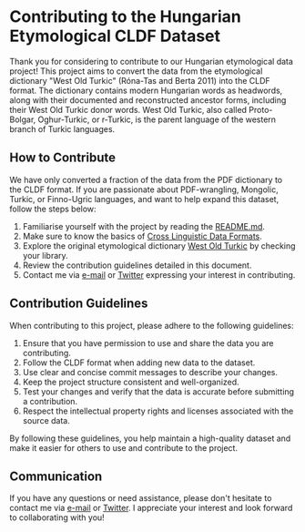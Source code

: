 # Contributing to the Hungarian Etymological CLDF Dataset

Thank you for considering to contribute to our Hungarian etymological data project! This project aims to convert the data from the etymological dictionary "West Old Turkic" (Róna-Tas and Berta 2011) into the CLDF format. The dictionary contains modern Hungarian words as headwords, along with their documented and reconstructed ancestor forms, including their West Old Turkic donor words. West Old Turkic, also called Proto-Bolgar, Oghur-Turkic, or r-Turkic, is the parent language of the western branch of Turkic languages.

## How to Contribute

We have only converted a fraction of the data from the PDF dictionary to the CLDF format. If you are passionate about PDF-wrangling, Mongolic, Turkic, or Finno-Ugric languages, and want to help expand this dataset, follow the steps below:

1. Familiarise yourself with the project by reading the [README.md](https://github.com/martino-vic/ronataswestoldturkic/blob/main/README.md).
2. Make sure to know the basics of [Cross Linguistic Data Formats](https://cldf.clld.org/).
3. Explore the original etymological dictionary [West Old Turkic](https://www.goodreads.com/book/show/13577601-west-old-turkic) by checking your library.
4. Review the contribution guidelines detailed in this document.
5. Contact me via [e-mail](mailto:viktor_martinovic@$removethis$eva.mpg.de) or [Twitter](https://twitter.com/martino_vik) expressing your interest in contributing.

## Contribution Guidelines

When contributing to this project, please adhere to the following guidelines:

1. Ensure that you have permission to use and share the data you are contributing.
2. Follow the CLDF format when adding new data to the dataset.
3. Use clear and concise commit messages to describe your changes.
4. Keep the project structure consistent and well-organized.
5. Test your changes and verify that the data is accurate before submitting a contribution.
6. Respect the intellectual property rights and licenses associated with the source data.

By following these guidelines, you help maintain a high-quality dataset and make it easier for others to use and contribute to the project.

## Communication

If you have any questions or need assistance, please don't hesitate to contact me via [e-mail](mailto:viktor_martinovic@$removethis$eva.mpg.de) or [Twitter](https://twitter.com/martino_vik). I appreciate your interest and look forward to collaborating with you!

